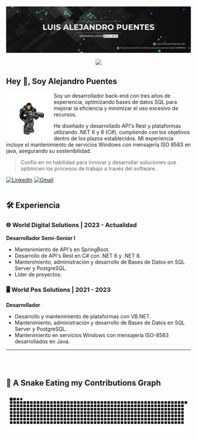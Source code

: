 ![Banner](assets/banner-readme.png)
<p align="center" style="color: white;">
    <img src="https://profile-counter.glitch.me/Juanes200122/count.svg" />
</p>




<h2>Hey 👋, Soy Alejandro Puentes<a href=""></a></h2><img align="left" src="assets/ZKZh.gif" width="130" />
<p>Soy un desarrollador back-end con tres años de experiencia, optimizando bases de datos SQL para mejorar la eficiencia y minimizar el uso excesivo de recursos.</p>
<p>He diseñado y
desarrollado API's Rest y plataformas utilizando .NET 6 y 8 (C#), cumpliendo con los objetivos dentro de los plazos establecidos. Mi experiencia incluye el mantenimiento de servicios Windows con mensajería ISO 8583 en java, asegurando su sostenibilidad.</p>

> Confío en mi habilidad para innovar y desarrollar soluciones que optimicen los procesos de trabajo a través del software.


[![LinkedIn](https://img.shields.io/badge/LinkedIn-0077B5?style=for-the-badge&logo=linkedin&logoColor=white)](https://www.linkedin.com/in/johndoe/)
[![Gmail](https://img.shields.io/badge/Gmail-D14836?style=for-the-badge&logo=gmail&logoColor=white)](mailto:tuemail@gmail.com)
<br><br>

## 🛠️ Experiencia

### 🌐 World Digital Solutions | 2023 - Actualidad
**Desarrollador Semi-Senior I**

- Mantenimiento de API's en SpringBoot.
- Desarrollo de API's Rest en C# con .NET 6 y .NET 8.
- Mantenimiento, administración y desarrollo de Bases de Datos en SQL Server y PostgreSQL.
- Líder de proyectos.

### 🖥️ World Pos Solutions | 2021 - 2023
**Desarrollador**

- Desarrollo y mantenimiento de plataformas con VB.NET.
- Mantenimiento, administración y desarrollo de Bases de Datos en SQL Server y PostgreSQL.
- Mantenimiento en servicios Windows con mensajería ISO-8583 desarrollados en Java.

---









</br></br>
	
## 🐍 A Snake Eating my Contributions Graph
	
<p align = "center">
	<img src = "https://github.com/7oSkaaa/7oSkaaa/blob/output/github-contribution-grid-snake.svg?" alt = "Snake Game"/>
</p>
